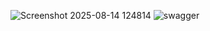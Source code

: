 ![Screenshot 2025-08-14 124814](https://github.com/user-attachments/assets/cf47893f-0182-4973-b546-d0376ea7079f)
![swagger](https://github.com/user-attachments/assets/29dadfe5-7a3f-4d67-9666-fdb005e13a7f)
